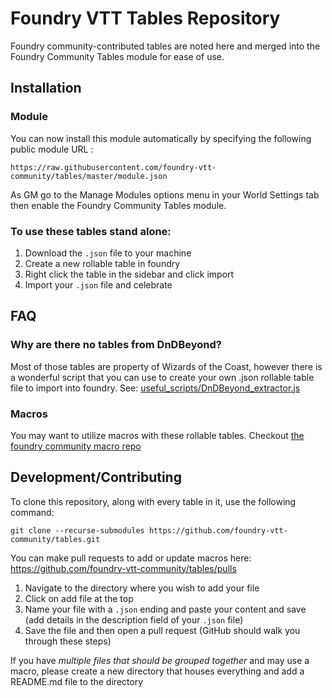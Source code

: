 # Foundry VTT Tables Repository

Foundry community-contributed tables are noted here and merged into the Foundry Community Tables module for ease of use.

## Installation

### Module

You can now install this module automatically by specifying the following public module URL : 

`https://raw.githubusercontent.com/foundry-vtt-community/tables/master/module.json`

As GM go to the Manage Modules options menu in your World Settings tab then enable the Foundry Community Tables module.

### To use these tables stand alone:
1. Download the `.json` file to your machine
2. Create a new rollable table in foundry
3. Right click the table in the sidebar and click import
4. Import your `.json` file and celebrate

## FAQ

### Why are there no tables from DnDBeyond?
Most of those tables are property of Wizards of the Coast, however there is a wonderful script that you can use to create your own .json rollable table file to import into foundry. See: [useful_scripts/DnDBeyond_extractor.js](useful_scripts/DnDBeyond_extractor.js)

### Macros
You may want to utilize macros with these rollable tables. Checkout [the foundry community macro repo](https://github.com/foundry-vtt-community/macros)

## Development/Contributing
To clone this repository, along with every table in it, use the following command:

```
git clone --recurse-submodules https://github.com/foundry-vtt-community/tables.git
```

You can make pull requests to add or update macros here: https://github.com/foundry-vtt-community/tables/pulls

1. Navigate to the directory where you wish to add your file
2. Click on add file at the top
3. Name your file with a `.json` ending and paste your content and save (add details in the description field of your `.json` file)
4. Save the file and then open a pull request (GitHub should walk you through these steps)

If you have *multiple files that should be grouped together* and may use a macro, please create a new directory that houses everything and add a README.md file to the directory
